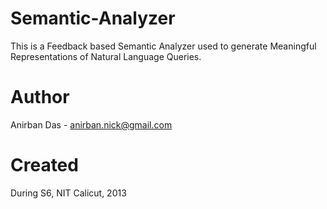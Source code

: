 Semantic-Analyzer
=================

This is a Feedback based Semantic Analyzer used to generate Meaningful Representations of Natural Language Queries.

Author
======

Anirban Das - anirban.nick@gmail.com

Created
=======

During S6, NIT Calicut, 2013



